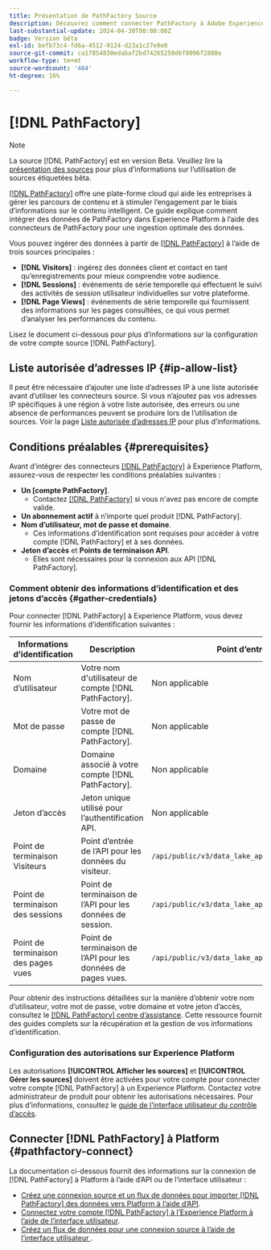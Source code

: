 ```yaml
---
title: Présentation de PathFactory Source
description: Découvrez comment connecter PathFactory à Adobe Experience Platform à l’aide des API ou de l’interface utilisateur.
last-substantial-update: 2024-04-30T00:00:00Z
badge: Version bêta
exl-id: befb73c4-fd6a-4512-9124-d23a1c27e0e0
source-git-commit: ca17854830edabaf2bd74265258d6f0096f2888e
workflow-type: tm+mt
source-wordcount: '464'
ht-degree: 16%

---
```


# [!DNL PathFactory]

>[!NOTE]
>
>La source [!DNL PathFactory] est en version Beta. Veuillez lire la [présentation des sources](../../home.md#terms-and-conditions) pour plus d’informations sur l’utilisation de sources étiquetées bêta.

[[!DNL PathFactory]](https://www.pathfactory.com/) offre une plate-forme cloud qui aide les entreprises à gérer les parcours de contenu et à stimuler l’engagement par le biais d’informations sur le contenu intelligent. Ce guide explique comment intégrer des données de PathFactory dans Experience Platform à l’aide des connecteurs de PathFactory pour une ingestion optimale des données.

Vous pouvez ingérer des données à partir de [[!DNL PathFactory]](https://www.pathfactory.com/) à l’aide de trois sources principales :

* **[!DNL Visitors]** : ingérez des données client et contact en tant qu’enregistrements pour mieux comprendre votre audience.
* **[!DNL Sessions]** : événements de série temporelle qui effectuent le suivi des activités de session utilisateur individuelles sur votre plateforme.
* **[!DNL Page Views]** : événements de série temporelle qui fournissent des informations sur les pages consultées, ce qui vous permet d’analyser les performances du contenu.

Lisez le document ci-dessous pour plus d’informations sur la configuration de votre compte source [!DNL PathFactory].

## Liste autorisée d’adresses IP {#ip-allow-list}

Il peut être nécessaire d’ajouter une liste d’adresses IP à une liste autorisée avant d’utiliser les connecteurs source. Si vous n’ajoutez pas vos adresses IP spécifiques à une région à votre liste autorisée, des erreurs ou une absence de performances peuvent se produire lors de l’utilisation de sources. Voir la page [Liste autorisée d’adresses IP](../../ip-address-allow-list.md) pour plus d’informations.

## Conditions préalables {#prerequisites}

Avant d’intégrer des connecteurs [[!DNL PathFactory]](https://www.pathfactory.com/) à Experience Platform, assurez-vous de respecter les conditions préalables suivantes :

* **Un [compte PathFactory]**.
   * Contactez [[!DNL PathFactory]](https://www.pathfactory.com/portal/company/contactus.shtml) si vous n&#39;avez pas encore de compte valide.
* **Un abonnement actif** à n’importe quel produit [!DNL PathFactory].
* **Nom d’utilisateur, mot de passe et domaine**.
   * Ces informations d’identification sont requises pour accéder à votre compte [!DNL PathFactory] et à ses données.
* **Jeton d’accès** et **Points de terminaison API**.
   * Elles sont nécessaires pour la connexion aux API [!DNL PathFactory].

### Comment obtenir des informations d’identification et des jetons d’accès {#gather-credentials}

Pour connecter [!DNL PathFactory] à Experience Platform, vous devez fournir les informations d’identification suivantes :

| Informations d’identification | Description | Point d’entrée |
| --- | --- | --- |
| Nom d’utilisateur | Votre nom d&#39;utilisateur de compte [!DNL PathFactory]. | Non applicable |
| Mot de passe | Votre mot de passe de compte [!DNL PathFactory]. | Non applicable |
| Domaine | Domaine associé à votre compte [!DNL PathFactory]. | Non applicable |
| Jeton d’accès | Jeton unique utilisé pour l’authentification API. | Non applicable |
| Point de terminaison Visiteurs | Point d’entrée de l’API pour les données du visiteur. | `/api/public/v3/data_lake_apis/visitors.json` |
| Point de terminaison des sessions | Point de terminaison de l’API pour les données de session. | `/api/public/v3/data_lake_apis/sessions.json` |
| Point de terminaison des pages vues | Point de terminaison de l’API pour les données de pages vues. | `/api/public/v3/data_lake_apis/page_views.json` |

Pour obtenir des instructions détaillées sur la manière d’obtenir votre nom d’utilisateur, votre mot de passe, votre domaine et votre jeton d’accès, consultez le [[!DNL PathFactory] centre d’assistance](https://support.pathfactory.com/categories/adobe/). Cette ressource fournit des guides complets sur la récupération et la gestion de vos informations d’identification.

### Configuration des autorisations sur Experience Platform

Les autorisations **[!UICONTROL Afficher les sources]** et **[!UICONTROL Gérer les sources]** doivent être activées pour votre compte pour connecter votre compte [!DNL PathFactory] à un Experience Platform. Contactez votre administrateur de produit pour obtenir les autorisations nécessaires. Pour plus d’informations, consultez le [guide de l’interface utilisateur du contrôle d’accès](../../../access-control/ui/overview.md).

## Connecter [!DNL PathFactory] à Platform {#pathfactory-connect}

La documentation ci-dessous fournit des informations sur la connexion de [!DNL PathFactory] à Platform à l’aide d’API ou de l’interface utilisateur :

* [Créez une connexion source et un flux de données pour importer [!DNL PathFactory] des données vers Platform à l’aide d’API](../../tutorials/api/create/marketing-automation/pathfactory.md).
* [Connectez votre compte  [!DNL PathFactory] à l’Experience Platform à l’aide de l’interface utilisateur](../../tutorials/ui/create/marketing-automation/pathfactory.md).
* [Créez un flux de données pour une connexion source à l’aide de l’interface utilisateur ](../../tutorials/ui/dataflow/marketing-automation.md).
